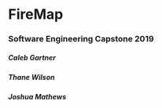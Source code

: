 # FireMap
### Software Engineering Capstone 2019
##### Caleb Gartner
##### Thane Wilson
##### Joshua Mathews


